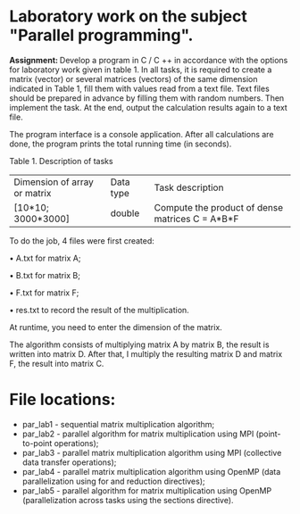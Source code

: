 # Laboratory work on the subject "Parallel programming".


<b>Assignment: </b>
Develop a program in C / C ++ in accordance with the options for laboratory work given in table 1.
In all tasks, it is required to create a matrix (vector) or several matrices (vectors) of the same dimension indicated in Table 1, fill them with values ​​read from a text file. Text files should be prepared in advance by filling them with random numbers. Then implement the task. At the end, output the calculation results again to a text file.

The program interface is a console application. After all calculations are done, the program prints the total running time (in seconds).

Table 1. Description of tasks

<table>
  <tr>
    <td>Dimension of array or matrix</td>
    <td>Data type</td>
    <td>Task description</td>
  </tr>
  <tr>
    <td>[10*10; 3000*3000]</td>
    <td>double</td>
    <td>Compute the product of dense matrices C = A*B*F</td>
  </tr>
  </table>


To do the job, 4 files were first created:

• A.txt for matrix A;

• B.txt for matrix B;

• F.txt for matrix F;

• res.txt to record the result of the multiplication.

At runtime, you need to enter the dimension of the matrix.

The algorithm consists of multiplying matrix A by matrix B, the result is written into matrix D. After that, I multiply the resulting matrix D and matrix F, the result into matrix C.

# File locations:
* par_lab1 - sequential matrix multiplication algorithm;
* par_lab2 - parallel algorithm for matrix multiplication using MPI (point-to-point operations);
* par_lab3 - parallel matrix multiplication algorithm using MPI (collective data transfer operations);
* par_lab4 - parallel matrix multiplication algorithm using OpenMP (data parallelization using for and reduction directives);
* par_lab5 - parallel algorithm for matrix multiplication using OpenMP (parallelization across tasks using the sections directive).
